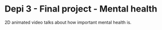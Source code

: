 # Depi 3 - Final project - Mental health
2D animated video talks about how important mental health is.
